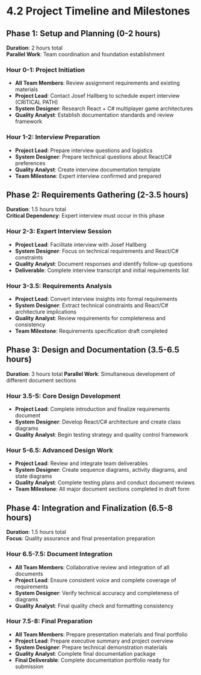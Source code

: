 # 4.2 Project Timeline and Milestones

## Phase 1: Setup and Planning (0-2 hours)
**Duration**: 2 hours total  
**Parallel Work**: Team coordination and foundation establishment

### Hour 0-1: Project Initiation
- **All Team Members**: Review assignment requirements and existing materials
- **Project Lead**: Contact Josef Hallberg to schedule expert interview (CRITICAL PATH)
- **System Designer**: Research React + C# multiplayer game architectures
- **Quality Analyst**: Establish documentation standards and review framework

### Hour 1-2: Interview Preparation  
- **Project Lead**: Prepare interview questions and logistics
- **System Designer**: Prepare technical questions about React/C# preferences
- **Quality Analyst**: Create interview documentation template
- **Team Milestone**: Expert interview confirmed and prepared

## Phase 2: Requirements Gathering (2-3.5 hours)
**Duration**: 1.5 hours total  
**Critical Dependency**: Expert interview must occur in this phase

### Hour 2-3: Expert Interview Session
- **Project Lead**: Facilitate interview with Josef Hallberg
- **System Designer**: Focus on technical requirements and React/C# constraints  
- **Quality Analyst**: Document responses and identify follow-up questions
- **Deliverable**: Complete interview transcript and initial requirements list

### Hour 3-3.5: Requirements Analysis
- **Project Lead**: Convert interview insights into formal requirements
- **System Designer**: Extract technical constraints and React/C# architecture implications
- **Quality Analyst**: Review requirements for completeness and consistency
- **Team Milestone**: Requirements specification draft completed

## Phase 3: Design and Documentation (3.5-6.5 hours)  
**Duration**: 3 hours total
**Parallel Work**: Simultaneous development of different document sections

### Hour 3.5-5: Core Design Development
- **Project Lead**: Complete introduction and finalize requirements document
- **System Designer**: Develop React/C# architecture and create class diagrams  
- **Quality Analyst**: Begin testing strategy and quality control framework

### Hour 5-6.5: Advanced Design Work
- **Project Lead**: Review and integrate team deliverables
- **System Designer**: Create sequence diagrams, activity diagrams, and state diagrams
- **Quality Analyst**: Complete testing plans and conduct document reviews
- **Team Milestone**: All major document sections completed in draft form

## Phase 4: Integration and Finalization (6.5-8 hours)
**Duration**: 1.5 hours total  
**Focus**: Quality assurance and final presentation preparation

### Hour 6.5-7.5: Document Integration
- **All Team Members**: Collaborative review and integration of all documents
- **Project Lead**: Ensure consistent voice and complete coverage of requirements
- **System Designer**: Verify technical accuracy and completeness of diagrams
- **Quality Analyst**: Final quality check and formatting consistency

### Hour 7.5-8: Final Preparation
- **All Team Members**: Prepare presentation materials and final portfolio
- **Project Lead**: Prepare executive summary and project overview
- **System Designer**: Prepare technical demonstration materials
- **Quality Analyst**: Complete final documentation package
- **Final Deliverable**: Complete documentation portfolio ready for submission